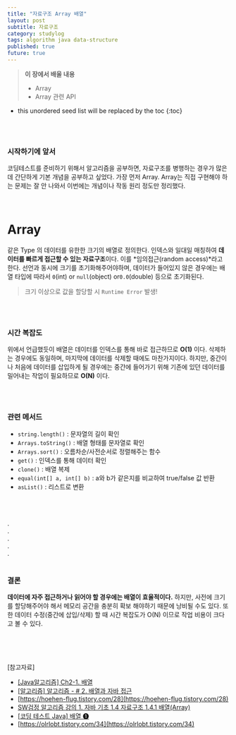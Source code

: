 ```yaml
---
title: "자료구조 Array 배열"
layout: post
subtitle: 자료구조
category: studylog
tags: algorithm java data-structure
published: true
future: true
---
```


> **이 장에서 배울 내용**
>
> * Array 
> * Array 관련 API

<!--more-->

* this unordered seed list will be replaced by the toc
{:toc}
<br/>
<br/>


### 시작하기에 앞서
코딩테스트를 준비하기 위해서 알고리즘을 공부하면, 자료구조를 병행하는 경우가 많은데 간단하게 기본 개념을 공부하고 싶었다. 가장 먼저 Array.
Array는 직접 구현해야 하는 문제는 잘 안 나와서 이번에는 개념이나 작동 원리 정도만 정리했다.
<br/>
<br/>
<br/>

# Array
같은 Type 의 데이터를 유한한 크기의 배열로 정의한다. 인덱스와 일대일 매칭하여 **데이터를 빠르게 접근할 수 있는 자료구조**이다. 이를 *임의접근(random access)*라고 한다.
선언과 동시에 크기를 초기화해주어야하며, 데이터가 들어있지 않은 경우에는 배열 타입에 따라서 `0`(int) or `null`(object) or`0.0`(double) 등으로 초기화된다. 

> 크기 이상으로 값을 할당할 시 `Runtime Error` 발생!

<br/>
<br/>

### 시간 복잡도
위에서 언급했듯이 배열은 데이터를 인덱스를 통해 바로 접근하므로 **O(1)** 이다. 삭제하는 경우에도 동일하며, 마지막에 데이터를 삭제할 때에도 마찬가지이다. 하지만, 중간이나 처음에 데이터를 삽입하게 될 경우에는 중간에 들어가기 위해 기존에 있던 데이터를 밀어내는 작업이 필요하므로 **O(N)** 이다.

<br/>
<br/>


### 관련 메서드
- `string.length()` : 문자열의 길이 확인
- `Arrays.toString()` : 배열 형태를 문자열로 확인
- `Arrays.sort()` : 오름차순/사전순서로 정렬해주는 함수
- `get()` : 인덱스를 통해 데이터 확인
- `clone()` : 배열 복제
- `equal(int[] a, int[] b)` : a와 b가 같은지를 비교하여 true/false 값 반환
- `asList()` : 리스트로 변환

<br/>
<br/>
<br/>
.<br/>
.<br/>
.<br/>
.<br/>
.<br/>
<br/>
  
### 결론
**데이터에 자주 접근하거나 읽어야 할 경우에는 배열이 효율적이다.** 하지만, 사전에 크기를 할당해주어야 해서 메모리 공간을 충분히 확보 해야하기 때문에 낭비될 수도 있다. 또한 데이터 수정(중간에 삽입/삭제) 할 때 시간 복잡도가 O(N) 이므로 작업 비용이 크다고 볼 수 있다.<br/>

<br/>
<br/>
<br/>

[참고자료]<br/>  
* [[Java알고리즘] Ch2-1. 배열](https://velog.io/@yseonjin/%EC%95%8C%EA%B3%A0%EB%A6%AC%EC%A6%98-Ch2-1.-%EB%B0%B0%EC%97%B4)
* [[알고리즘] 알고리즘 - # 2. 배열과 자바 접근](https://coffeebaralog.tistory.com/19)
* [https://hoehen-flug.tistory.com/28](https://hoehen-flug.tistory.com/28)
* [ SW검정 알고리즘 강의 1. 자바 기초 1.4 자료구조 1.4.1 배열(Array)](https://wikidocs.net/120876)
* [[코딩 테스트 Java] 배열 ❶](https://goldenrabbit.co.kr/2024/02/27/%EC%BD%94%EB%94%A9-%ED%85%8C%EC%8A%A4%ED%8A%B8-java-%EB%B0%B0%EC%97%B4-%E2%9D%B6/)
* [https://olrlobt.tistory.com/34](https://olrlobt.tistory.com/34)
